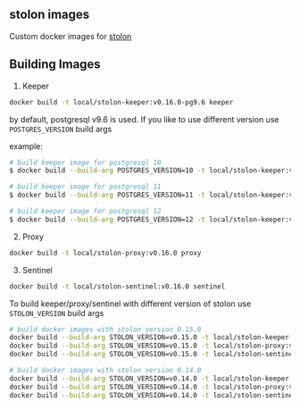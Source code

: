 ## stolon images

Custom docker images for [stolon](https://github.com/sorintlab/stolon)

## Building Images

1. Keeper

```sh
docker build -t local/stolon-keeper:v0.16.0-pg9.6 keeper
```

by default, postgresql v9.6 is used. If you like to use different version use `POSTGRES_VERSION` build args

example:

```sh
# build keeper image for postgresql 10
$ docker build --build-arg POSTGRES_VERSION=10 -t local/stolon-keeper:v0.16.0-pg10 keeper/

# build keeper image for postgresql 11
$ docker build --build-arg POSTGRES_VERSION=11 -t local/stolon-keeper:v0.16.0-pg11 keeper/

# build keeper image for postgresql 12
$ docker build --build-arg POSTGRES_VERSION=12 -t local/stolon-keeper:v0.16.0-pg12 keeper/
```

2. Proxy

```sh
docker build -t local/stolon-proxy:v0.16.0 proxy
```

3. Sentinel

```sh
docker build -t local/stolon-sentinel:v0.16.0 sentinel
```

To build keeper/proxy/sentinel with different version of stolon use `STOLON_VERSION` build args

```sh
# build docker images with stolon version 0.15.0
docker build --build-arg STOLON_VERSION=v0.15.0 -t local/stolon-keeper:v0.15.0-pg9.6 keeper
docker build --build-arg STOLON_VERSION=v0.15.0 -t local/stolon-proxy:v0.15.0 proxy
docker build --build-arg STOLON_VERSION=v0.15.0 -t local/stolon-sentinel:v0.15.0 proxy

# build docker images with stolon version 0.14.0
docker build --build-arg STOLON_VERSION=v0.14.0 -t local/stolon-keeper:v0.14.0-pg9.6 keeper
docker build --build-arg STOLON_VERSION=v0.14.0 -t local/stolon-proxy:v0.14.0 proxy
docker build --build-arg STOLON_VERSION=v0.14.0 -t local/stolon-sentinel:v0.14.0 proxy
```
